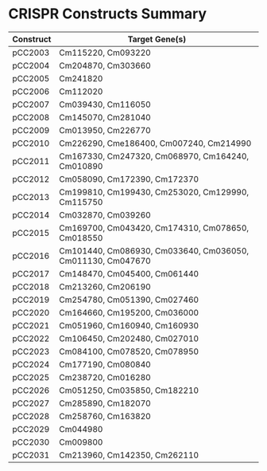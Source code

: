 # CRISPR Constructs Summary

| Construct | Target Gene(s) |
|-----------|----------------|
| pCC2003 | Cm115220, Cm093220 |
| pCC2004 | Cm204870, Cm303660 |
| pCC2005 | Cm241820 |
| pCC2006 | Cm112020 |
| pCC2007 | Cm039430, Cm116050 |
| pCC2008 | Cm145070, Cm281040 |
| pCC2009 | Cm013950, Cm226770 |
| pCC2010 | Cm226290, Cme186400, Cm007240, Cm214990 |
| pCC2011 | Cm167330, Cm247320, Cm068970, Cm164240, Cm010890 |
| pCC2012 | Cm058090, Cm172390, Cm172370 |
| pCC2013 | Cm199810, Cm199430, Cm253020, Cm129990, Cm115750 |
| pCC2014 | Cm032870, Cm039260 |
| pCC2015 | Cm169700, Cm043420, Cm174310, Cm078650, Cm018550 |
| pCC2016 | Cm101440, Cm086930, Cm033640, Cm036050, Cm011130, Cm047670 |
| pCC2017 | Cm148470, Cm045400, Cm061440 |
| pCC2018 | Cm213260, Cm206190 |
| pCC2019 | Cm254780, Cm051390, Cm027460 |
| pCC2020 | Cm164660, Cm195200, Cm036000 |
| pCC2021 | Cm051960, Cm160940, Cm160930 |
| pCC2022 | Cm106450, Cm202480, Cm027010 |
| pCC2023 | Cm084100, Cm078520, Cm078950 |
| pCC2024 | Cm177190, Cm080840 |
| pCC2025 | Cm238720, Cm016280 |
| pCC2026 | Cm051250, Cm035850, Cm182210 |
| pCC2027 | Cm285890, Cm182070 |
| pCC2028 | Cm258760, Cm163820 |
| pCC2029 | Cm044980 |
| pCC2030 | Cm009800 |
| pCC2031 | Cm213960, Cm142350, Cm262110 |